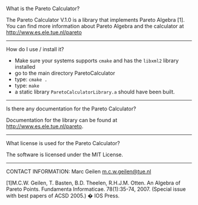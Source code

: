 What is the Pareto Calculator?

The Pareto Calculator V.1.0 is a library that implements Pareto
Algebra [1]. You can find more information about Pareto Algebra and
the calculator at http://www.es.ele.tue.nl/pareto

------------------------------------------------------------------

How do I use / install it?

- Make sure your systems supports `cmake` and has the `libxml2` library installed
- go to the main directory ParetoCalculator
- type: `cmake .`
- type: `make`
- a static library `ParetoCalculatorLibrary.a` should have been built.


------------------------------------------------------------------

Is there any documentation for the Pareto Calculator?

Documentation for the library can be found at <http://www.es.ele.tue.nl/pareto>.

------------------------------------------------------------------

What license is used for the Pareto Calculator?

The software is licensed under the MIT License.

------------------------------------------------------------------

CONTACT INFORMATION:
   Marc Geilen <m.c.w.geilen@tue.nl>


[1]M.C.W. Geilen, T. Basten, B.D. Theelen, R.H.J.M. Otten. An Algebra of Pareto Points.
   Fundamenta Informaticae. 78(1):35-74, 2007. (Special issue with best papers of ACSD 2005.) � IOS Press.
